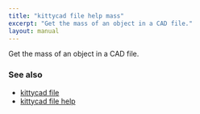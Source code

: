 ```yaml
---
title: "kittycad file help mass"
excerpt: "Get the mass of an object in a CAD file."
layout: manual
---
```


Get the mass of an object in a CAD file.

### See also

* [kittycad file](./kittycad_file)
* [kittycad file help](./kittycad_file_help)